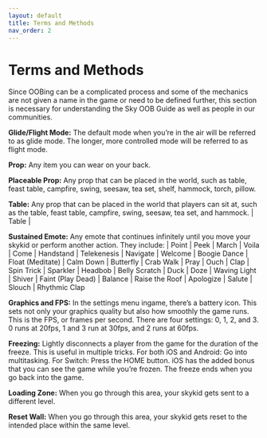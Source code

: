 ```yaml
---
layout: default
title: Terms and Methods
nav_order: 2
---
```


# Terms and Methods
Since OOBing can be a complicated process and some of the mechanics are not given a name in the game or need to be defined further, this section is necessary for understanding the Sky OOB Guide as well as people in our communities.

**Glide/Flight Mode:**
The default mode when you’re in the air will be referred to as glide mode. The longer, more controlled mode will be referred to as flight mode.

**Prop:**
Any item you can wear on your back.

**Placeable Prop:**
Any prop that can be placed in the world, such as table, feast table, campfire, swing, seesaw, tea set, shelf, hammock, torch, pillow.

**Table:**
Any prop that can be placed in the world that players can sit at, such as the table, feast table, campfire, swing, seesaw, tea set, and hammock.
| Table
| 

**Sustained Emote:**
Any emote that continues infinitely until you move your skykid or perform another action. They include:
| Point             | Peek              | March             | Voila
| Come              | Handstand         | Telekenesis       | Navigate
| Welcome           | Boogie Dance      | Float (Meditate)  | Calm Down
| Butterfly         | Crab Walk         | Pray              | Ouch
| Clap              | Spin Trick        | Sparkler          | Headbob
| Belly Scratch     | Duck              | Doze              | Waving Light
| Shiver            | Faint (Play Dead) | Balance           | Raise the Roof
| Apologize         | Salute            | Slouch            | Rhythmic Clap

**Graphics and FPS:**
In the settings menu ingame, there’s a battery icon. This sets not only your graphics quality but also how smoothly the game runs. This is the FPS, or frames per second. There are four settings: 0, 1, 2, and 3. 0 runs at 20fps, 1 and 3 run at 30fps, and 2 runs at 60fps.

**Freezing:**
Lightly disconnects a player from the game for the duration of the freeze. This is useful in multiple tricks. For both iOS and Android: Go into multitasking. For Switch: Press the HOME button. iOS has the added bonus that you can see the game while you’re frozen. The freeze ends when you go back into the game.

**Loading Zone:**
When you go through this area, your skykid gets sent to a different level.

**Reset Wall:**
When you go through this area, your skykid gets reset to the intended place within the same level.
